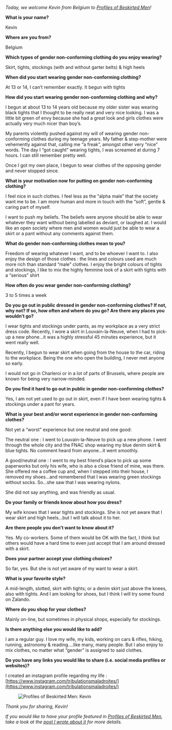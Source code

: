 *Today, we welcome Kevin from Belgium to [Profiles of Beskirted Men](https://www.the-beskirted-man.com/category/profiles-of-beskirted-men/)!*

**What is your name?**

Kevin

**Where are you from?**

Belgium

**Which types of gender non-conforming clothing do you enjoy wearing?**

Skirt, tights, stockings (with and without garter belts) & high heels

**When did you start wearing gender non-conforming clothing?**

At 13 or 14, I can’t remember exactly. It begun with tights

**How did you start wearing gender non-conforming clothing and why?**

I begun at about 13 to 14 years old because my older sister was wearing black tights that I thought to be really neat and very nice looking. I was a little bit green of envy because she had a great look and girls clothes were actually very much nicer than boy’s.

My parents violently pushed against my will of wearing gender non-conforming clothes during my teenage years. My father & step-mother were vehemently against that, calling me “a freak”, amongst other very “nice” words. The day I “got caught” wearing tights, I was screamed at during 7 hours. I can still remember pretty well.

Once I got my own place, I begun to wear clothes of the opposing gender and never stopped since.

**What is your motivation now for putting on gender non-conforming clothing?**

I feel nice in such clothes. I feel less as the “alpha male” that the society want me to be. I am more human and more in touch with the “soft”, gentle & caring part of myself.

I want to push my beliefs. The beliefs were anyone should be able to wear whatever they want without being labelled as deviant, or laughed at. I would like an open society where men and women would just be able to wear a skirt or a pant without any comments against them.

**What do gender non-conforming clothes mean to you?**

Freedom of wearing whatever I want, and to be whoever I want to. I also enjoy the design of those clothes : the lines and colours used are much more rich than standard “male” clothes. I enjoy the bright colours of tights and stockings, I like to mix the highly feminine look of a skirt with tights with a “serious” shirt

**How often do you wear gender non-conforming clothing?**

3 to 5 times a week

**Do you go out in public dressed in gender non-conforming clothes? If not, why not? If so, how often and where do you go? Are there any places you wouldn’t go?**

I wear tights and stockings under pants, as my workplace as a very strict dress code. Recently, I wore a skirt in Louvain-la-Neuve, when I had to pick-up a new phone…it was a highly stressful 45 minutes experience, but it went really well.

Recently, I begun to wear skirt when going from the house to the car, riding to the workplace. Being the one who open the building, I never met anyone so early.

I would not go in Charleroi or in a lot of parts of Brussels, where people are known for being very narrow-minded.

**Do you find it hard to go out in public in gender non-conforming clothes?**

Yes, I am not yet used to go out in skirt, even if I have been wearing tights & stockings under a pant for years.

**What is your best and/or worst experience in gender non-conforming clothes?**

Not yet a “worst” experience but one neutral and one good:

The neutral one : I went to Louvain-la-Neuve to pick up a new phone. I went through the whole city and the FNAC shop wearing my blue denim skirt & blue tights. No comment heard from anyone…it went smoothly.

A good/neutral one : I went to my best friend’s place to pick up some paperworks but only his wife, who is also a close friend of mine, was there. She offered me a coffee cup and, when I stepped into their house, I removed my shoes…and remembered that I was wearing green stockings without socks. So…she saw that I was wearing nylons.

She did not say anything, and was friendly as usual.

**Do your family or friends know about how you dress?**

My wife knows that I wear tights and stockings. She is not yet aware that I wear skirt and high heels…but I will talk about it to her.

**Are there people you don’t want to know about it?**

Yes. My co-workers. Some of them would be OK with the fact, I think but others would have a hard time to even just accept that I am around dressed with a skirt.

**Does your partner accept your clothing choices?**

So far, yes. But she is not yet aware of my want to wear a skirt.

**What is your favorite style?**

A mid-length, slotted, skirt with tights; or a denim skirt just above the knees, also with tights. And I am looking for shoes, but I think I will try some found on Zalando.

**Where do you shop for your clothes?**

Mainly on-line, but sometimes in physical shops, especially for stockings.

**Is there anything else you would like to add?**

I am a regular guy. I love my wife, my kids, working on cars & rifles, hiking, running, astronomy & reading….like many, many people. But I also enjoy to mix clothes, no matter what “gender” is assigned to said clothes.

**Do you have any links you would like to share (i.e. social media profiles or websites)?**

I created an instagram profile regarding my life : [https://www.instagram.com/tribulationsmaladroites/](https://www.instagram.com/tribulationsmaladroites/)

<figure><img loading="lazy" decoding="async" src="Cool_at_home.jpg" alt="Profiles of Beskirted Men: Kevin"></figure>

*Thank you for sharing, Kevin!*

*If you would like to have your profile featured in [Profiles of Beskirted Men](https://www.the-beskirted-man.com/category/profiles-of-beskirted-men/), take a look at the [post I wrote about it](https://www.the-beskirted-man.com/profiles-of-beskirted-men/profiles-of-beskirted-men/) for more details.*
